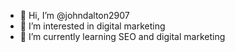 - 👋 Hi, I’m @johndalton2907
- 👀 I’m interested in digital marketing
- 🌱 I’m currently learning SEO and digital marketing


<!---
johndalton2907/johndalton2907 is a ✨ special ✨ repository because its `README.md` (this file) appears on your GitHub profile.
You can click the Preview link to take a look at your changes.
--->
